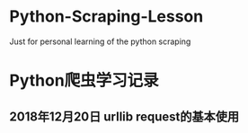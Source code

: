 # Python-Scraping-Lesson
Just for personal learning of the python scraping
# Python爬虫学习记录
## 2018年12月20日 urllib request的基本使用
